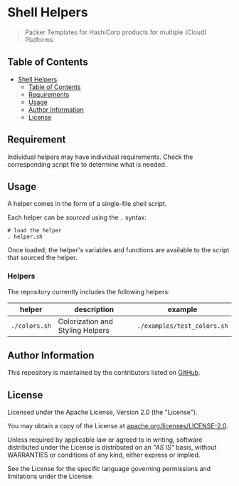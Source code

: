 # Shell Helpers

> Packer Templates for HashiCorp products for multiple (Cloud) Platforms

## Table of Contents

- [Shell Helpers](#shell-helpers)
  - [Table of Contents](#table-of-contents)
  - [Requirements](#requirements)
  - [Usage](#usage)
  - [Author Information](#author-information)
  - [License](#license)

## Requirement

Individual helpers may have individual requirements. Check the corresponding script file to determine what is needed.

## Usage

A helper comes in the form of a single-file shell script.

Each helper can be _sourced_ using the `.` syntax:

```shell
# load the helper
. helper.sh
```

Once loaded, the helper's variables and functions are available to the script that sourced the helper.

### Helpers

The repository currently includes the following helpers:

| helper        | description                      | example                     |
|---------------|----------------------------------|-----------------------------|
| `./colors.sh` | Colorization and Styling Helpers | `./examples/test_colors.sh` |

## Author Information

This repository is maintained by the contributors listed on [GitHub](https://github.com/operatehappy/shell-helpers/graphs/contributors).

## License

Licensed under the Apache License, Version 2.0 (the "License").

You may obtain a copy of the License at [apache.org/licenses/LICENSE-2.0](http://www.apache.org/licenses/LICENSE-2.0).

Unless required by applicable law or agreed to in writing, software distributed under the License is distributed on an _"AS IS"_ basis, without WARRANTIES or conditions of any kind, either express or implied.

See the License for the specific language governing permissions and limitations under the License.
